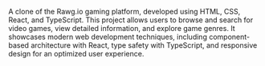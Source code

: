 A clone of the Rawg.io gaming platform, developed using HTML, CSS, React, and TypeScript. This project allows users to browse and search for video games, view detailed information, and explore game genres. It showcases modern web development techniques, including component-based architecture with React, type safety with TypeScript, and responsive design for an optimized user experience.
